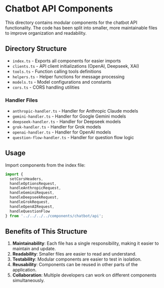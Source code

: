 # Chatbot API Components

This directory contains modular components for the chatbot API functionality. The code has been split into smaller, more maintainable files to improve organization and readability.

## Directory Structure

- `index.ts` - Exports all components for easier imports
- `clients.ts` - API client initializations (OpenAI, Deepseek, XAI)
- `tools.ts` - Function calling tools definitions
- `helpers.ts` - Helper functions for message processing
- `models.ts` - Model configurations and constants
- `cors.ts` - CORS handling utilities

### Handler Files

- `anthropic-handler.ts` - Handler for Anthropic Claude models
- `gemini-handler.ts` - Handler for Google Gemini models
- `deepseek-handler.ts` - Handler for Deepseek models
- `grok-handler.ts` - Handler for Grok models
- `openai-handler.ts` - Handler for OpenAI models
- `question-flow-handler.ts` - Handler for question flow logic

## Usage

Import components from the index file:

```typescript
import { 
  setCorsHeaders, 
  handleOptionsRequest,
  handleAnthropicRequest,
  handleGeminiRequest,
  handleDeepseekRequest,
  handleGrokRequest,
  handleOpenAIRequest,
  handleQuestionFlow
} from '../../../../components/chatbot/api';
```

## Benefits of This Structure

1. **Maintainability**: Each file has a single responsibility, making it easier to maintain and update.
2. **Readability**: Smaller files are easier to read and understand.
3. **Testability**: Modular components are easier to test in isolation.
4. **Reusability**: Components can be reused in other parts of the application.
5. **Collaboration**: Multiple developers can work on different components simultaneously.
